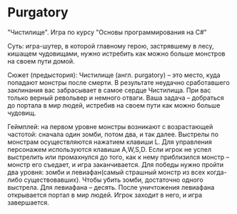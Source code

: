 # Purgatory
"Чистилище".
Игра по курсу "Основы программирования на C#"

Суть: игра-шутер, в которой главному герою, застрявшему в лесу, кишащем чудовищами, нужно истребить как можно больше монстров на своем пути домой.

Сюжет (предыстория): Чистилище (англ. purgatory) – это место, куда попадают монстры после смерти. 
В результате неудачно сработавшего заклинания вас забрасывает в самое сердце Чистилища.
При вас только верный револьвер и немного отваги. 
Ваша задача – добраться до портала в мир людей, истребив на своем пути как можно больше чудовищ.

Геймплей: на первом уровне монстры возникают с возрастающей частотой: сначала один зомби, потом два, и так далее. 
Выстрелы по монстрам осуществляются нажатием клавиши L. Для управления персонажем используются клавиши A,W,S,D.
Если игрок не успел выстрелить или промахнулся до того, как к нему приблизился монстр – монстр его съедает, и игра заканчивается. 
Для победы нужно пройти два уровня: зомби и левиафан(самый страшный монстр из всех когда-либо существовавших).
Чтобы убить зомби, достаточно одного выстрела. Для левиафана – десять. 
После уничтожения левиафана открывается портал в мир людей. Игрок заходит в него, и игра завершается.
